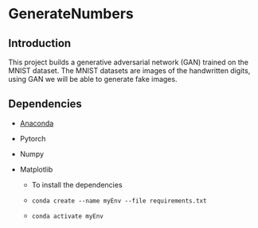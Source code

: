 # GenerateNumbers

## Introduction

This project builds a generative adversarial network (GAN) trained on the MNIST dataset. 
The MNIST datasets are images of the handwritten digits, using GAN we will be able to generate fake images.

## Dependencies

* [Anaconda](https://www.anaconda.com/distribution/)
* Pytorch
* Numpy
* Matplotlib

  - To install the dependencies

  - `conda create --name myEnv --file requirements.txt`

  - `conda activate myEnv`

